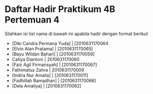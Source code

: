 # Daftar Hadir Praktikum 4B Pertemuan 4
Silahkan isi list nama di bawah ini apabila hadir dengan format berikut

- [Diki Candra Permana Yuda] | [2010631170064
- [Elvin Alan Pratama] | [2010631170065]
- [Bayu WIldan Bahari] | [2010631170059]
- Cahya Diantoni | 2010631170060
- [Faiz Agil Firmansyah] | [2010631170067]
- Fathimatuz Zahra | 2010631170009
- [Indira Nur Amalia] | [2010631170011]
- [Fadhillah Ramadhan] | [2010631170066]
- [Dela Amaliya] | [2010631170062]